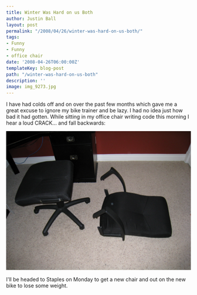 ```yaml
---
title: Winter Was Hard on us Both
author: Justin Ball
layout: post
permalink: "/2008/04/26/winter-was-hard-on-us-both/"
tags:
- Funny
- Funny
- office chair
date: '2008-04-26T06:00:00Z'
templateKey: blog-post
path: "/winter-was-hard-on-us-both"
description: ''
image: img_9273.jpg
---
```


I have had colds off and on over the past few months which gave me a great excuse to ignore my bike trainer and be lazy. I had no idea just how bad it had gotten. While sitting in my office chair writing code this morning I hear a loud CRACK... and fall backwards:


 <img src="img_9273.jpg" alt="broken office chair" />

I'll be headed to Staples on Monday to get a new chair and out on the new bike to lose some weight.
